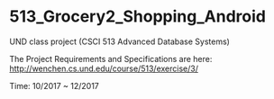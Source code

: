 # 513_Grocery2_Shopping_Android

UND class project (CSCI 513 Advanced Database Systems)

The Project Requirements and Specifications are here:
http://wenchen.cs.und.edu/course/513/exercise/3/


Time: 10/2017 ~ 12/2017
